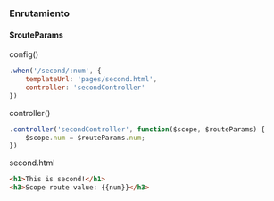 ### Enrutamiento
#### $routeParams

config()
```javascript
.when('/second/:num', {
    templateUrl: 'pages/second.html',
    controller: 'secondController'
})
```
controller()
```javascript
.controller('secondController', function($scope, $routeParams) {
    $scope.num = $routeParams.num;
})
```
second.html
```html
<h1>This is second!</h1>
<h3>Scope route value: {{num}}</h3>
```
